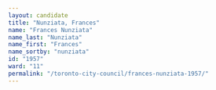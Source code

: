 ```yaml
---
layout: candidate
title: "Nunziata, Frances"
name: "Frances Nunziata"
name_last: "Nunziata"
name_first: "Frances"
name_sortby: "nunziata"
id: "1957"
ward: "11"
permalink: "/toronto-city-council/frances-nunziata-1957/"
---
```

